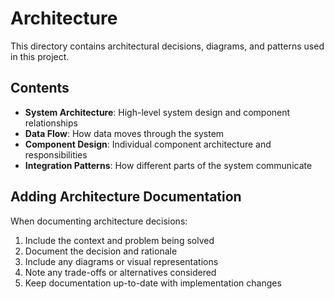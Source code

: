 # Architecture

This directory contains architectural decisions, diagrams, and patterns used in this project.

## Contents

- **System Architecture**: High-level system design and component relationships
- **Data Flow**: How data moves through the system
- **Component Design**: Individual component architecture and responsibilities
- **Integration Patterns**: How different parts of the system communicate

## Adding Architecture Documentation

When documenting architecture decisions:
1. Include the context and problem being solved
2. Document the decision and rationale
3. Include any diagrams or visual representations
4. Note any trade-offs or alternatives considered
5. Keep documentation up-to-date with implementation changes
